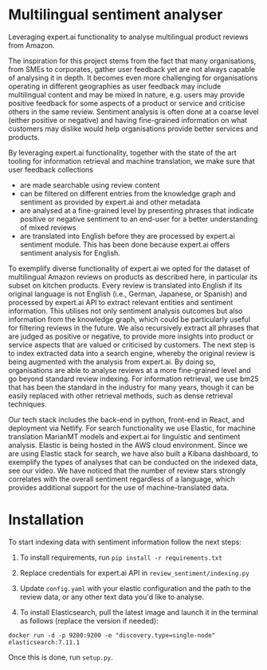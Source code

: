 # Multilingual sentiment analyser

Leveraging expert.ai functionality to analyse multilingual product reviews from Amazon.

The inspiration for this project stems from the fact that many organisations, from SMEs to corporates, gather user feedback yet are not always capable of analysing it in depth. It becomes even more challenging for organisations operating in different geographies as user feedback may include multilingual content and may be mixed in nature, e.g. users may provide positive feedback for some aspects of a product or service and criticise others in the same review. Sentiment analysis is often done at a coarse level (either positive or negative) and having fine-grained information on what customers may dislike would help organisations provide better services and products.

By leveraging expert.ai functionality, together with the state of the art tooling for information retrieval and machine translation, we make sure that user feedback collections

* are made searchable using review content
* can be filtered on different entries from the knowledge graph and sentiment as provided by expert.ai and other metadata
* are analysed at a fine-grained level by presenting phrases that indicate positive or negative sentiment to an end-user for a better understanding of mixed reviews
* are translated into English before they are processed by expert.ai sentiment module. This has been done because expert.ai offers sentiment analysis for English.

To exemplify diverse functionality of expert.ai we opted for the dataset of multilingual Amazon reviews on products as described here, in particular its subset on kitchen products. Every review is translated into English if its original language is not English (i.e., German, Japanese, or Spanish) and processed by expert.ai API to extract relevant entities and sentiment information. This utilises not only sentiment analysis outcomes but also information from the knowledge graph, which could be particularly useful for filtering reviews in the future. We also recursively extract all phrases that are judged as positive or negative, to provide more insights into product or service aspects that are valued or criticised by customers. The next step is to index extracted data into a search engine, whereby the original review is being augmented with the analysis from expert.ai. By doing so, organisations are able to analyse reviews at a more fine-grained level and go beyond standard review indexing. For information retrieval, we use bm25 that has been the standard in the industry for many years, though it can be easily replaced with other retrieval methods, such as dense retrieval techniques.

Our tech stack includes the back-end in python, front-end in React, and deployment via Netlify. For search functionality we use Elastic, for machine translation MarianMT models and expert.ai for linguistic and sentiment analysis. Elastic is being hosted in the AWS cloud environment. Since we are using Elastic stack for search, we have also built a Kibana dashboard, to exemplify the types of analyses that can be conducted on the indexed data, see our video. We have noticed that the number of review stars strongly correlates with the overall sentiment regardless of a language, which provides additional support for the use of machine-translated data.

# Installation

To start indexing data with sentiment information follow the next steps:

1. To install requirements, run `pip install -r requirements.txt`

2. Replace credentials for expert.ai API in `review_sentiment/indexing.py`

3. Update `config.yaml` with your elastic configuration and the path to the review data, or any other text data you'd like to analyse.

4. To install Elasticsearch, pull the latest image and launch it in the terminal as follows (replace the version if needed):

`docker run -d -p 9200:9200 -e "discovery.type=single-node" elasticsearch:7.11.1`

Once this is done, run `setup.py`.
